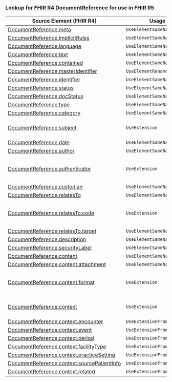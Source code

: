 ### Lookup for [FHIR R4](https://hl7.org/fhir/R4/) [DocumentReference](https://hl7.org/fhir/R4/DocumentReference.html) for use in [FHIR R5](https://hl7.org/fhir/R5/)

| Source Element (FHIR R4) | Usage | Target |
| -------------- | ----- | ------ |
| [DocumentReference.meta](https://hl7.org/fhir/R4/DocumentReference.html#resource) | `UseElementSameName` | [DocumentReference.meta](https://hl7.org/fhir/R5/DocumentReference.html#resource) |
| [DocumentReference.implicitRules](https://hl7.org/fhir/R4/DocumentReference.html#resource) | `UseElementSameName` | [DocumentReference.implicitRules](https://hl7.org/fhir/R5/DocumentReference.html#resource) |
| [DocumentReference.language](https://hl7.org/fhir/R4/DocumentReference.html#resource) | `UseElementSameName` | [DocumentReference.language](https://hl7.org/fhir/R5/DocumentReference.html#resource) |
| [DocumentReference.text](https://hl7.org/fhir/R4/DocumentReference.html#resource) | `UseElementSameName` | [DocumentReference.text](https://hl7.org/fhir/R5/DocumentReference.html#resource) |
| [DocumentReference.contained](https://hl7.org/fhir/R4/DocumentReference.html#resource) | `UseElementSameName` | [DocumentReference.contained](https://hl7.org/fhir/R5/DocumentReference.html#resource) |
| [DocumentReference.masterIdentifier](https://hl7.org/fhir/R4/DocumentReference.html#resource) | `UseElementRenamed` | [DocumentReference.identifier](https://hl7.org/fhir/R5/DocumentReference.html#resource) |
| [DocumentReference.identifier](https://hl7.org/fhir/R4/DocumentReference.html#resource) | `UseElementSameName` | [DocumentReference.identifier](https://hl7.org/fhir/R5/DocumentReference.html#resource) |
| [DocumentReference.status](https://hl7.org/fhir/R4/DocumentReference.html#resource) | `UseElementSameName` | [DocumentReference.status](https://hl7.org/fhir/R5/DocumentReference.html#resource) |
| [DocumentReference.docStatus](https://hl7.org/fhir/R4/DocumentReference.html#resource) | `UseElementSameName` | [DocumentReference.docStatus](https://hl7.org/fhir/R5/DocumentReference.html#resource) |
| [DocumentReference.type](https://hl7.org/fhir/R4/DocumentReference.html#resource) | `UseElementSameName` | [DocumentReference.type](https://hl7.org/fhir/R5/DocumentReference.html#resource) |
| [DocumentReference.category](https://hl7.org/fhir/R4/DocumentReference.html#resource) | `UseElementSameName` | [DocumentReference.category](https://hl7.org/fhir/R5/DocumentReference.html#resource) |
| [DocumentReference.subject](https://hl7.org/fhir/R4/DocumentReference.html#resource) | `UseExtension` | [http://hl7.org/fhir/4.0/StructureDefinition/extension-DocumentReference.subject](StructureDefinition-ext-R4-DocumentReference.subject.html) |
| [DocumentReference.date](https://hl7.org/fhir/R4/DocumentReference.html#resource) | `UseElementSameName` | [DocumentReference.date](https://hl7.org/fhir/R5/DocumentReference.html#resource) |
| [DocumentReference.author](https://hl7.org/fhir/R4/DocumentReference.html#resource) | `UseElementSameName` | [DocumentReference.author](https://hl7.org/fhir/R5/DocumentReference.html#resource) |
| [DocumentReference.authenticator](https://hl7.org/fhir/R4/DocumentReference.html#resource) | `UseExtension` | [http://hl7.org/fhir/4.0/StructureDefinition/extension-DocumentReference.authenticator](StructureDefinition-ext-R4-DocumentReference.authenticator.html) |
| [DocumentReference.custodian](https://hl7.org/fhir/R4/DocumentReference.html#resource) | `UseElementSameName` | [DocumentReference.custodian](https://hl7.org/fhir/R5/DocumentReference.html#resource) |
| [DocumentReference.relatesTo](https://hl7.org/fhir/R4/DocumentReference.html#resource) | `UseElementSameName` | [DocumentReference.relatesTo](https://hl7.org/fhir/R5/DocumentReference.html#resource) |
| [DocumentReference.relatesTo.code](https://hl7.org/fhir/R4/DocumentReference.html#resource) | `UseExtension` | [http://hl7.org/fhir/4.0/StructureDefinition/extension-DocumentReference.relatesTo.code](StructureDefinition-ext-R4-DocumentReference.re.code.html) |
| [DocumentReference.relatesTo.target](https://hl7.org/fhir/R4/DocumentReference.html#resource) | `UseElementSameName` | [DocumentReference.relatesTo.target](https://hl7.org/fhir/R5/DocumentReference.html#resource) |
| [DocumentReference.description](https://hl7.org/fhir/R4/DocumentReference.html#resource) | `UseElementSameName` | [DocumentReference.description](https://hl7.org/fhir/R5/DocumentReference.html#resource) |
| [DocumentReference.securityLabel](https://hl7.org/fhir/R4/DocumentReference.html#resource) | `UseElementSameName` | [DocumentReference.securityLabel](https://hl7.org/fhir/R5/DocumentReference.html#resource) |
| [DocumentReference.content](https://hl7.org/fhir/R4/DocumentReference.html#resource) | `UseElementSameName` | [DocumentReference.content](https://hl7.org/fhir/R5/DocumentReference.html#resource) |
| [DocumentReference.content.attachment](https://hl7.org/fhir/R4/DocumentReference.html#resource) | `UseElementSameName` | [DocumentReference.content.attachment](https://hl7.org/fhir/R5/DocumentReference.html#resource) |
| [DocumentReference.content.format](https://hl7.org/fhir/R4/DocumentReference.html#resource) | `UseExtension` | [http://hl7.org/fhir/4.0/StructureDefinition/extension-DocumentReference.content.format](StructureDefinition-ext-R4-DocumentReference.co.format.html) |
| [DocumentReference.context](https://hl7.org/fhir/R4/DocumentReference.html#resource) | `UseExtension` | [http://hl7.org/fhir/4.0/StructureDefinition/extension-DocumentReference.context](StructureDefinition-ext-R4-DocumentReference.context.html) |
| [DocumentReference.context.encounter](https://hl7.org/fhir/R4/DocumentReference.html#resource) | `UseExtensionFromAncestor` | - |
| [DocumentReference.context.event](https://hl7.org/fhir/R4/DocumentReference.html#resource) | `UseExtensionFromAncestor` | - |
| [DocumentReference.context.period](https://hl7.org/fhir/R4/DocumentReference.html#resource) | `UseExtensionFromAncestor` | - |
| [DocumentReference.context.facilityType](https://hl7.org/fhir/R4/DocumentReference.html#resource) | `UseExtensionFromAncestor` | - |
| [DocumentReference.context.practiceSetting](https://hl7.org/fhir/R4/DocumentReference.html#resource) | `UseExtensionFromAncestor` | - |
| [DocumentReference.context.sourcePatientInfo](https://hl7.org/fhir/R4/DocumentReference.html#resource) | `UseExtensionFromAncestor` | - |
| [DocumentReference.context.related](https://hl7.org/fhir/R4/DocumentReference.html#resource) | `UseExtensionFromAncestor` | - |
